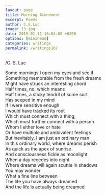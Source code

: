 ```yaml
---
layout: page
title: Morning Atonement
excerpt: Poems
author: C.S.Luc
image: 13.jpg
date: 2015-01-11 16:04:00 +0300
options: [minihead]
categories: writings
permalink: /writings10/
---
```


/C. S. Luc

Some mornings I open my eyes and see if  
Something memorable from the fresh dreams  
Might have struck an interesting chord   
Half times, no, which means  
Half times, a sticky tendril of some sort  
Has seeped in my mind   
If I were sensitive enough   
I would have tracked its root  
Which must connect with a thing,  
Which must further connect with a person  
Whom I either love or hate  
Or have multiple and ambivalent feelings  
But inevitably, I am just an ordinary man  
In this ordinary world, where dreams perish  
As quick as the apex of sunrise   
And consciousness fickle as moonlight   
When a day recedes into night  
Where dreams will again scuttle in shadows   
You may wonder   
What a fine line between   
The life you have always dreamed   
And the life is actually being dreamed